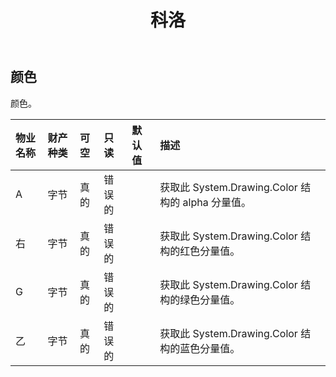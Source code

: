 ﻿---
title: 科洛
second_title: Aspose.Cells Cloud Documen
type: docs
url: /zh/specification/model/color/
description: Aspose.Cells 云模型规格：颜色。轻松处理 Excel 和其他电子表格文档，具有打开、生成、编辑、拆分、合并、比较和转换等功能
weight: 50
---
## **颜色**

颜色。

|物业名称|财产种类|可空|只读|默认值|描述|
|:- |:- |:- |:- |:- |:- |
| A|字节|真的|错误的||获取此 System.Drawing.Color 结构的 alpha 分量值。|
|右|字节|真的|错误的||获取此 System.Drawing.Color 结构的红色分量值。|
| G|字节|真的|错误的||获取此 System.Drawing.Color 结构的绿色分量值。|
|乙|字节|真的|错误的||获取此 System.Drawing.Color 结构的蓝色分量值。|

